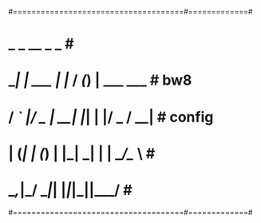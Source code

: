 #=====================================#=============#
#      _       _    __ _ _            #             #
#   __| | ___ | |_ / _(_) | ___  ___  # bw8         #
#  / _` |/ _ \| __| |_| | |/ _ \/ __| # config      #
# | (_| | (_) | |_|  _| | |  __/\__ \ #             #
#  \__,_|\___/ \__|_| |_|_|\___||___/ #             #
#=====================================#=============#
